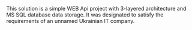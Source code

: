 This solution is a simple WEB Api project with 3-layered architecture and MS SQL database data storage.
It was designated to satisfy the requirements of an unnamed Ukrainian IT company.
